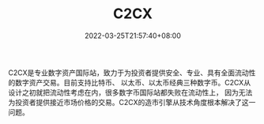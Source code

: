 ﻿---
weight: 
title: "C2CX"
description: "C2CX是专业数字资产国际站，致力于为投资者提供安全、专业、具有全面流动性的数字资产交易。"
date: 2022-03-25T21:57:40+08:00
lastmod: 2022-03-25T16:45:40+08:00
draft: false
authors: ["Metabd"]
featuredImage: "c2cx.webp"
link: ""
tags: ["交易所","C2CX"]
categories: ["navigation"]
navigation: ["交易所"]
lightgallery: true
toc: true
pinned: false
recommend: false
recommend1: false
---
C2CX是专业数字资产国际站，致力于为投资者提供安全、专业、具有全面流动性的数字资产交易。目前支持比特币、 以太币、以太币经典三种数字币。C2CX从设计之初就把流动性考虑在内，很多数字币国际站都失败在流动性上， 因为无法为投资者提供接近市场价格的交易。C2CX的造市引擎从技术角度根本解决了这一问题。
